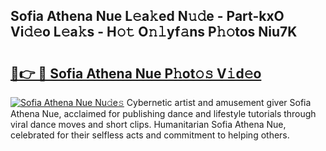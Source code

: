 ## Sofia Athena Nue L𝚎a𝚔ed N𝚞𝚍e - Part-kxO Vi𝚍𝚎o L𝚎a𝚔s - H𝚘𝚝 O𝚗𝚕yf𝚊ns P𝚑𝚘tos Niu7K

# <h2><a href="http://kf57xn.oniu.top/?m=Sofia+Athena+Nue">🔗👉 🔴 Sofia Athena Nue P𝚑ot𝚘𝚜 V𝚒d𝚎o</a></h2>

[![Sofia Athena Nue Nu𝚍e𝚜](https://i.imgur.com/0qMVB7G.gif)](http://kf57xn.oniu.top/?m=Sofia+Athena+Nue)
Cybernetic artist and amusement giver Sofia Athena Nue, acclaimed for publishing dance and lifestyle tutorials through viral dance moves and short clips. Humanitarian Sofia Athena Nue, celebrated for their selfless acts and commitment to helping others.  
